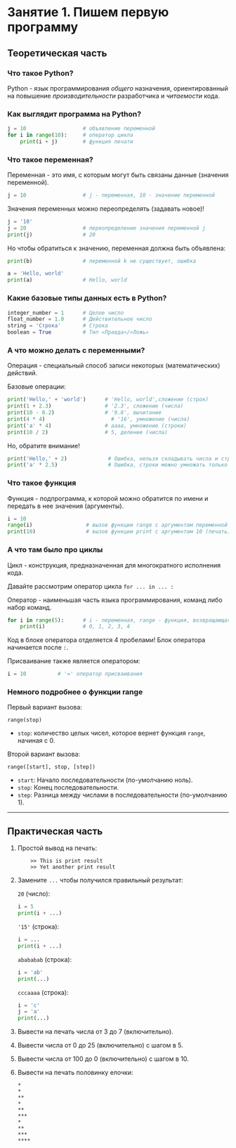 # Занятие 1. Пишем первую программу

## Теоретическая часть

### Что такое Python?

Python - язык программирования _общего_ назначения, ориентированный на повышение _производительности_ разработчика и _читаемости_ кода.

### Как выглядит программа на Python?

```Python
j = 10                  # объявление переменной
for i in range(10):     # оператор цикла
    print(i + j)        # функция печати
```

### Что такое переменная?

Переменная - это имя, с которым могут быть связаны данные (значения переменной).

```Python
j = 10                  # j - переменная, 10 - значение переменной
```

Значения переменных можно переопределять (задавать новое)!

```Python
j = '10'
j = 20                  # переопределение значения переменной j
print(j)                # 20
```

Но чтобы обратиться к значению, переменная должна быть объявлена:

```Python
print(b)                # переменной k не существует, ошибка
```

```Python
a = 'Hello, world'
print(a)                # Hello, world
```

### Какие базовые типы данных есть в Python?

```Python
integer_number = 1      # Целое число
float_number = 1.0      # Действительное число
string = 'Строка'       # Строка
boolean = True          # Тип «Правда»/«Ложь»
```

### А что можно делать с переменными?

Операция - специальный способ записи некоторых (математических) действий.

Базовые операции:

```Python
print('Hello,' + 'world')      # 'Hello, world',сложение (строк)
print(1 + 2.3)                 # '2.3', сложение (числа)
print(10 - 0.2)                # '9.8', вычитание
print(4 * 4)                     # '16', умножение (числа)
print('a' * 4)                 # aaaa, умножение (строки)
print(10 / 2)                  # 5, деление (числа)
```

Но, обратите внимание!

```Python
print('Hello,' + 2)             # Ошибка, нельзя складывать числа и строки
print('a' * 2.5)                # Ошибка, строки можно умножать только на целые числа
```

### Что такое функция

Функция - подпрограмма, к которой можно обратится по имени и передать в нее значения (аргументы).

```Python
i = 10
range(i)                 # вызов функции range с аргументом переменной i
print(10)                # вызов функции print c аргументом 10 (печать)
```

### А что там было про циклы

Цикл - конструкция, предназначенная для многократного исполнения кода.

Давайте рассмотрим оператор цикла `for ... in ... :`

Оператор - наименьшая часть языка программирования, команд либо набор команд.

```Python
for i in range(5):      # i - переменная, range - функция, возвращающая значения для i
    print(i)            # 0, 1, 2, 3, 4
```

Код в блоке оператора отделяется 4 пробелами! Блок оператора начинается после `:`.

Присваивание также является оператором:
```Python
i = 10          # '=' оператор присваивания
```

### Немного подробнее о функции **range**

Первый вариант вызова:

`range(stop)`

* `stop`: количество целых чисел, которое вернет функция `range`, начиная с 0.

Второй вариант вызова:

`range([start], stop, [step])`

* `start`: Начало последовательности (по-умолчанию ноль).
* `stop`: Конец последовательности.
* `step`: Разница между числами в последовательности (по-умолчанию 1).

***

## Практическая часть

1. Простой вывод на печать:

    ```Text
        >> This is print result
        >> Yet another print result
    ```

1. Замените `...` чтобы получился правильный результат:

    `20` (число):

    ```Python
    i = 5
    print(i + ...)
    ```

    `'15'` (строка):

    ```Python
    i = ...
    print(i + ...)
    ```

    `abababab` (строка):

    ```Python
    i = 'ab'
    print(...)
    ```

    `cccaaaa` (строка):

    ```Python
    i = 'c'
    j = 'a'
    print(...)
    ```

1. Вывести на печать числа от 3 до 7 (включительно).

1. Вывести числа от 0 до 25 (включительно) с шагом в 5.

1. Вывести числа от 100 до 0 (включительно) с шагом в 10.

1. Вывести на печать половинку елочки:

    ```Text
    *
    *
    **
    *
    **
    ***
    *
    **
    ***
    ****
    ```
